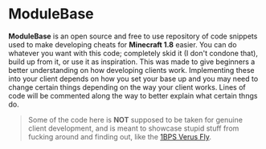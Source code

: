 # ModuleBase
**ModuleBase** is an open source and free to use repository of code snippets used to make developing cheats for **Minecraft 1.8** easier. You can do whatever you want with this code; completely skid it (I don't condone that), build up from it, or use it as inspiration. This was made to give beginners a better understanding on how developing clients work. Implementing these into your client depends on how you set your base up and you may need to change certain things depending on the way your client works. Lines of code will be commented along the way to better explain what certain thngs do.

> Some of the code here is **NOT** supposed to be taken for genuine client development, and is meant to showcase stupid stuff from fucking around and finding out, like the [1BPS Verus Fly](https://github.com/byeoon/ModuleBase/modules/Flight/1BPSVerusFly.java).


